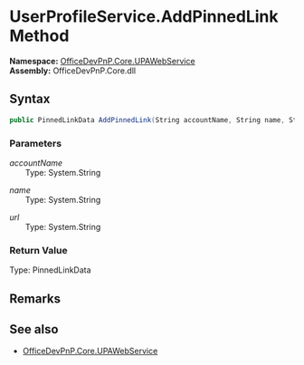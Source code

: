 # UserProfileService.AddPinnedLink Method  
  

**Namespace:** [OfficeDevPnP.Core.UPAWebService](OfficeDevPnP.Core.UPAWebService.md)  
**Assembly:** OfficeDevPnP.Core.dll  
## Syntax
```C#
public PinnedLinkData AddPinnedLink(String accountName, String name, String url)
```
### Parameters
*accountName*  
&emsp;&emsp;Type: System.String  

*name*  
&emsp;&emsp;Type: System.String  

*url*  
&emsp;&emsp;Type: System.String  

### Return Value
Type: PinnedLinkData  

## Remarks 

## See also
- [OfficeDevPnP.Core.UPAWebService](OfficeDevPnP.Core.UPAWebService.md)

